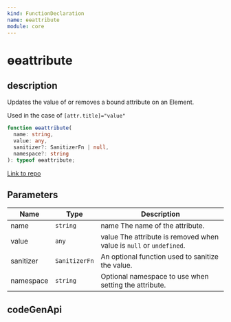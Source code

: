 ```yaml
---
kind: FunctionDeclaration
name: ɵɵattribute
module: core
---
```


# ɵɵattribute

## description

Updates the value of or removes a bound attribute on an Element.

Used in the case of `[attr.title]="value"`

```ts
function ɵɵattribute(
  name: string,
  value: any,
  sanitizer?: SanitizerFn | null,
  namespace?: string
): typeof ɵɵattribute;
```

[Link to repo](https://github.com/timdeschryver/angular/blob/master/packages/core/src/render3/instructions/attribute.ts#L28-L40)

## Parameters

| Name      | Type          | Description                                                         |
| --------- | ------------- | ------------------------------------------------------------------- |
| name      | `string`      | name The name of the attribute.                                     |
| value     | `any`         | value The attribute is removed when value is `null` or `undefined`. |
| sanitizer | `SanitizerFn` | An optional function used to sanitize the value.                    |
| namespace | `string`      | Optional namespace to use when setting the attribute.               |

## codeGenApi

